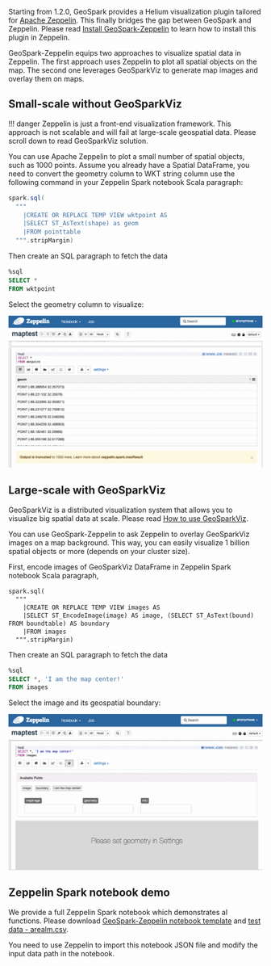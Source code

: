 Starting from 1.2.0, GeoSpark provides a Helium visualization plugin tailored for [Apache Zeppelin](). This finally bridges the gap between GeoSpark and Zeppelin.  Please read [Install GeoSpark-Zeppelin](../download/zeppelin/) to learn how to install this plugin in Zeppelin.

GeoSpark-Zeppelin equips two approaches to visualize spatial data in Zeppelin. The first approach uses Zeppelin to plot all spatial objects on the map. The second one leverages GeoSparkViz to generate map images and overlay them on maps.

## Small-scale without GeoSparkViz

!!! danger
	Zeppelin is just a front-end visualization framework. This approach is not scalable and will fail at large-scale geospatial data. Please scroll down to read GeoSparkViz solution.

You can use Apache Zeppelin to plot a small number of spatial objects, such as 1000 points. Assume you already have a Spatial DataFrame, you need to convert the geometry column to WKT string column use the following command in your Zeppelin Spark notebook Scala paragraph:

```scala
spark.sql(
  """
    |CREATE OR REPLACE TEMP VIEW wktpoint AS
    |SELECT ST_AsText(shape) as geom
    |FROM pointtable
  """.stripMargin)
```

Then create an SQL paragraph to fetch the data
```sql
%sql
SELECT *
FROM wktpoint
```

Select the geometry column to visualize:

![](../image/sql-zeppelin.gif)

## Large-scale with GeoSparkViz

GeoSparkViz is a distributed visualization system that allows you to visualize big spatial data at scale. Please read [How to use GeoSparkViz](viz).

You can use GeoSpark-Zeppelin to ask Zeppelin to overlay GeoSparkViz images on a map background. This way, you can easily visualize 1 billion spatial objects or more (depends on your cluster size).

First, encode images of GeoSparkViz DataFrame in Zeppelin Spark notebook Scala paragraph,

```
spark.sql(
  """
    |CREATE OR REPLACE TEMP VIEW images AS
    |SELECT ST_EncodeImage(image) AS image, (SELECT ST_AsText(bound) FROM boundtable) AS boundary
    |FROM images
  """.stripMargin)
```

Then create an SQL paragraph to fetch the data
```sql
%sql
SELECT *, 'I am the map center!'
FROM images
```

Select the image and its geospatial boundary:

![](../image/viz-zeppelin.gif)

## Zeppelin Spark notebook demo

We provide a full Zeppelin Spark notebook which demonstrates al functions. Please download [GeoSpark-Zeppelin notebook template](../image/geospark-zeppelin-demo.json) and [test data - arealm.csv](../image/arealm.csv).

You need to use Zeppelin to import this notebook JSON file and modify the input data path in the notebook.